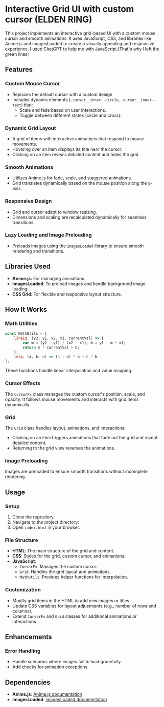# Interactive Grid UI with custom cursor (ELDEN RING)

This project implements an interactive grid-based UI with a custom mouse cursor and smooth animations. 
It uses JavaScript, CSS, and libraries like Anime.js and imagesLoaded to create a visually appealing and responsive experience. 
I used ChatGPT to help me with JavaScript.(That's why I left the green lines)

## Features

### Custom Mouse Cursor
- Replaces the default cursor with a custom design.
- Includes dynamic elements (`.cursor__inner--circle`, `.cursor__inner--text`) that:
  - Scale and fade based on user interactions.
  - Toggle between different states (circle and cross).

### Dynamic Grid Layout
- A grid of items with interactive animations that respond to mouse movements.
- Hovering over an item displays its title near the cursor.
- Clicking on an item reveals detailed content and hides the grid.

### Smooth Animations
- Utilizes Anime.js for fade, scale, and staggered animations.
- Grid translates dynamically based on the mouse position along the y-axis.

### Responsive Design
- Grid and cursor adapt to window resizing.
- Dimensions and scaling are recalculated dynamically for seamless transitions.

### Lazy Loading and Image Preloading
- Preloads images using the `imagesLoaded` library to ensure smooth rendering and transitions.

## Libraries Used
- **Anime.js**: For managing animations.
- **imagesLoaded**: To preload images and handle background image loading.
- **CSS Grid**: For flexible and responsive layout structure.

## How It Works

### Math Utilities
```javascript
const MathUtils = {
    lineEq: (y2, y1, x2, x1, currentVal) => {
        var m = (y2 - y1) / (x2 - x1), b = y1 - m * x1;
        return m * currentVal + b;
    },
    lerp: (a, b, n) => (1 - n) * a + n * b
};
```
These functions handle linear interpolation and value mapping.

### Cursor Effects
The `CursorFx` class manages the custom cursor's position, scale, and opacity. It follows mouse movements and interacts with grid items dynamically.

### Grid
The `Grid` class handles layout, animations, and interactions:
- Clicking on an item triggers animations that fade out the grid and reveal detailed content.
- Returning to the grid view reverses the animations.

### Image Preloading
Images are preloaded to ensure smooth transitions without incomplete rendering.

## Usage

### Setup
1. Clone the repository:
2. Navigate to the project directory:
3. Open `index.html` in your browser.

### File Structure
- **HTML**: The main structure of the grid and content.
- **CSS**: Styles for the grid, custom cursor, and animations.
- **JavaScript**:
  - `CursorFx`: Manages the custom cursor.
  - `Grid`: Handles the grid layout and animations.
  - `MathUtils`: Provides helper functions for interpolation.

### Customization
- Modify grid items in the HTML to add new images or titles.
- Update CSS variables for layout adjustments (e.g., number of rows and columns).
- Extend `CursorFx` and `Grid` classes for additional animations or interactions.

## Enhancements

### Error Handling
- Handle scenarios where images fail to load gracefully.
- Add checks for animation exceptions.

## Dependencies
- **Anime.js**: [Anime.js documentation](https://animejs.com/)
- **imagesLoaded**: [imagesLoaded documentation](https://imagesloaded.desandro.com/)

